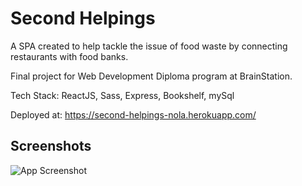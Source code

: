
# Second Helpings

A SPA created to help tackle the issue of food waste by connecting restaurants with food banks.

Final project for Web Development Diploma program at BrainStation.

Tech Stack: ReactJS, Sass, Express, Bookshelf, mySql

Deployed at: https://second-helpings-nola.herokuapp.com/

## Screenshots

![App Screenshot](https://user-images.githubusercontent.com/84986350/142074789-0181de71-8709-4415-84f3-19c1b4ee3eca.png)
